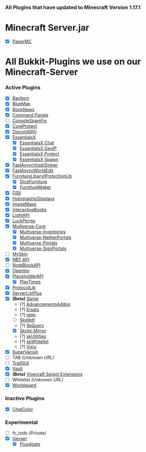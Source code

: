 ### All Plugins that have updated to Minecraft Version 1.17.1

# Minecraft Server.jar
- [x] [PaperMC](https://papermc.io/)

# All Bukkit-Plugins we use on our Minecraft-Server
### Active Plugins
- [x] [BanItem](https://www.spigotmc.org/resources/banitem-1-7-1-17.67701/)
- [x] [BlueMap](https://www.spigotmc.org/resources/bluemap.83557/)
- [x] [BookNews](https://www.spigotmc.org/resources/booknews-1-8-1-17.61163/)
- [x] [Command Panels](https://www.spigotmc.org/resources/command-panels-custom-guis.67788/)
- [ ] [ConsoleSpamFix](https://www.spigotmc.org/resources/console-spam-fix.18410/)
- [x] [CoreProtect](https://www.spigotmc.org/resources/coreprotect.8631/)
- [x] [DiscordSRV](https://www.spigotmc.org/resources/discordsrv.18494/)
- [x] [EssentialsX](https://www.spigotmc.org/resources/essentialsx.9089/)
  - [x] [EssentialsX Chat](https://essentialsx.net/downloads.html)
  - [x] [EssentialsX GeoIP](https://essentialsx.net/downloads.html)
  - [x] [EssentialsX Protect](https://essentialsx.net/downloads.html)
  - [x] [EssentialsX Spawn](https://essentialsx.net/downloads.html)
- [x] [FastAsyncVoxelSniper](https://intellectualsites.github.io/download/favs.html)
- [x] [FastAsyncWorldEdit](https://www.spigotmc.org/resources/fast-async-worldedit.13932/)
- [x] [FurnitureLibary/ProtectionLib](https://www.spigotmc.org/resources/furniturelibary-protectionlib.9368/)
  - [x] [DiceFurniture](https://www.spigotmc.org/resources/dicefurniture-plugin-m%C3%B6bel-plugin.6006/)
  - [x] [FurnitureMaker](https://www.spigotmc.org/resources/furnituremaker.20667/)
- [x] [GSit](https://www.spigotmc.org/resources/gsit-modern-sit-seat-and-chair-lay-and-crawl-plugin-1-13-x-1-17-x.62325/)
- [x] [HolographicDisplays](https://dev.bukkit.org/projects/holographic-displays)
- [x] [ImageMaps](https://dev.bukkit.org/projects/imagemaps)
- [x] [InteractiveBooks](https://www.spigotmc.org/resources/interactivebooks.45604/)
- [x] [LightAPI](https://www.spigotmc.org/resources/lightapi-fork.48247/)
- [x] [LuckPerms](https://luckperms.net/)
- [x] [Multiverse-Core](https://dev.bukkit.org/projects/multiverse-core)
  - [x] [Multiverse-Inventories](https://dev.bukkit.org/projects/multiverse-inventories/)
  - [x] [Multiverse-NetherPortals](https://dev.bukkit.org/projects/multiverse-netherportals/)
  - [x] [Multiverse-Portals](https://dev.bukkit.org/projects/multiverse-portals/)
  - [x] [Multiverse-SignPortals](https://dev.bukkit.org/projects/multiverse-signportals/)
- [ ] [MySkin](https://www.spigotmc.org/resources/myskin-1-8-x-1-16-5.52303/)
- [x] [NBT API](https://www.spigotmc.org/resources/nbt-api.7939/)
- [ ] [NoteBlockAPI](https://www.spigotmc.org/resources/noteblockapi.19287/)
- [x] [OpenInv](https://dev.bukkit.org/projects/openinv)
- [x] [PlaceholderAPI](https://www.spigotmc.org/resources/placeholderapi.6245/)
  - [x] [PlayTimes](https://www.spigotmc.org/resources/playtimes-check-players-playtime-server-uptime.58858/)
- [x] [ProtocolLib](https://www.spigotmc.org/resources/protocollib.1997/)
- [x] [ServerListPlus](https://www.spigotmc.org/resources/serverlistplus.241/)
- [x] **(Beta)** [Skript](https://github.com/SkriptLang/Skript/releases)
  - [?] [AdvancementsAddon](https://skripttools.net/addons?q=AdvancementsAddon)
  - [?] [Ersatz](https://skripttools.net/addons?q=Ersatz)
  - [?] [reqn](https://skripttools.net/addons?q=reqn)
  - [ ] [Skellett](https://skripttools.net/addons?q=Skellett)
  - [?] [SkQuery](https://skripttools.net/addons?q=SkQuery)
  - [x] [Skript-Mirror](https://skripttools.net/addons?q=skript-mirror)
  - [?] [skUtilities](https://skripttools.net/addons?q=skUtilities)
  - [?] [skWhitelist](https://skripttools.net/addons?q=skWhitelist)
  - [?] [Vixio](https://skripttools.net/addons?q=Vixio)
- [x] [SuperVanish](https://www.spigotmc.org/resources/supervanish-be-invisible.1331/)
- [ ] TAB *(Unknown URL)*
- [ ] [TrailGUI](https://www.spigotmc.org/resources/trailgui.1091/)
- [x] [Vault](https://www.spigotmc.org/resources/vault.34315/)
- [x] **(Beta)** [Vivecraft Spigot Extensions](https://github.com/jrbudda/Vivecraft_Spigot_Extensions/releases)
- [ ] Whitelist *(Unknown URL)*
- [x] [Worldguard](https://dev.bukkit.org/projects/worldguard)

### Inactive Plugins
- [x] [ChatColor](https://www.spigotmc.org/resources/chatcolor.22692/)

### Experimental
- [ ] fc_todo *(Private)*
- [x] [Geyser](https://github.com/GeyserMC/Geyser)
  - [x] [Floodgate](https://github.com/GeyserMC/Floodgate)
